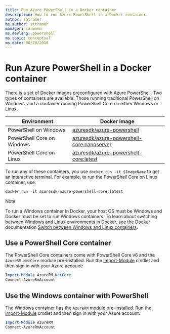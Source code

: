 ```yaml
---
title: Run Azure PowerShell in a Docker container
description: How to run Azure PowerShell in a Docker container.
author: sptramer
ms.author: sttramer
manager: carmonm
ms.devlang: powershell
ms.topic: conceptual
ms.date: 06/20/2018
---
```

# Run Azure PowerShell in a Docker container

There is a set of Docker images preconfigured with Azure PowerShell. Two types of containers are available: Those running traditional
PowerShell on Windows, and a container running PowerShell Core on either Windows or Linux.

| Environment | Docker image |
|-------------|--------------|
| PowerShell on Windows | [azuresdk/azure-powershell](https://hub.docker.com/r/azuresdk/azure-powershell/) |
| PowerShell Core on Windows | [azuresdk/azure-powershell-core:nanoserver](https://hub.docker.com/r/azuresdk/azure-powershell-core/) |
| PowerShell Core on Linux | [azuresdk/azure-powershell-core:latest](https://hub.docker.com/r/azuresdk/azure-powershell-core/) |

To run any of these containers, you use `docker run -it $ImageName` to get an interactive terminal. For example, to run the PowerShell Core on Linux container,
use:

```powershell
docker run -it azuresdk/azure-powershell-core:latest
```

> [!NOTE]
> To run a Windows container in Docker, your host OS must be Windows and Docker must be set to
> run Windows containers. To learn about switching between Windows and Linux environments in Docker,
> see the Docker documentation [Switch between Windows and Linux containers](https://docs.docker.com/docker-for-windows/#switch-between-windows-and-linux-containers).

## Use a PowerShell Core container

The PowerShell Core containers come with PowerShell Core v6 and the `AzureRM.NetCore` module pre-installed. Run the [Import-Module](/powershell/module/microsoft.powershell.core/import-module) cmdlet and then sign in with your Azure account:

```powershell
Import-Module AzureRM.NetCore
Connect-AzureRmAccount
```

## Use the Windows container with PowerShell

The Windows container has the `AzureRM` module pre-installed. Run the [Import-Module](/powershell/module/microsoft.powershell.core/import-module)
cmdlet and then sign in with your Azure account:

```powershell
Import-Module AzureRM
Connect-AzureRmAccount
```
